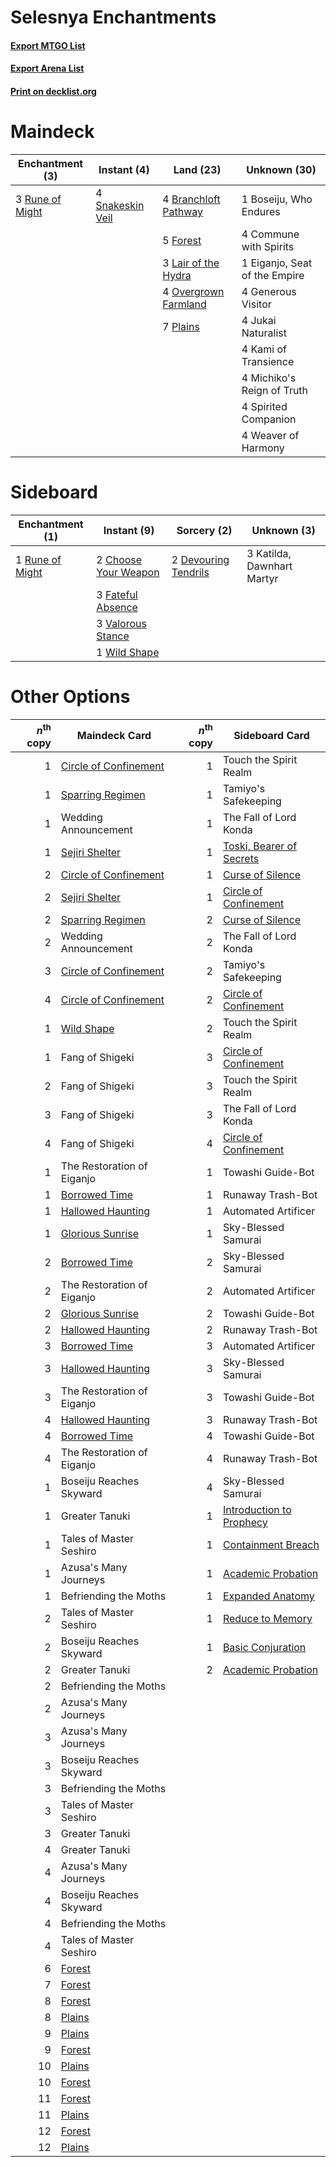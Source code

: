 # Selesnya Enchantments

#### [Export MTGO List](../collection/Selesnya%20Enchantments/Selesnya%20Enchantments.txt)
#### [Export Arena List](../collection/Selesnya%20Enchantments/Selesnya%20Enchantments_arena.txt)
#### [Print on decklist.org](http://decklist.org/?deckmain=1%09Boseiju,%20Who%20Endures%0A4%09Branchloft%20Pathway%0A4%09Commune%20with%20Spirits%0A1%09Eiganjo,%20Seat%20of%20the%20Empire%0A5%09Forest%0A4%09Generous%20Visitor%0A4%09Jukai%20Naturalist%0A4%09Kami%20of%20Transience%0A3%09Lair%20of%20the%20Hydra%0A4%09Michiko's%20Reign%20of%20Truth%0A4%09Overgrown%20Farmland%0A7%09Plains%0A3%09Rune%20of%20Might%0A4%09Snakeskin%20Veil%0A4%09Spirited%20Companion%0A4%09Weaver%20of%20Harmony&deckside=2%09Choose%20Your%20Weapon%0A2%09Devouring%20Tendrils%0A3%09Fateful%20Absence%0A3%09Katilda,%20Dawnhart%20Martyr%0A1%09Rune%20of%20Might%0A3%09Valorous%20Stance%0A1%09Wild%20Shape)
# Maindeck

|                                     Enchantment (3)                                      |                                        Instant (4)                                        |                                           Land (23)                                           |        Unknown (30)         |
|------------------------------------------------------------------------------------------|-------------------------------------------------------------------------------------------|-----------------------------------------------------------------------------------------------|-----------------------------|
|3 [Rune of Might](http://gatherer.wizards.com/Pages/Card/Details.aspx?multiverseid=503807)|4 [Snakeskin Veil](http://gatherer.wizards.com/Pages/Card/Details.aspx?multiverseid=503810)|4 [Branchloft Pathway](http://gatherer.wizards.com/Pages/Card/Details.aspx?multiverseid=491909)|1 Boseiju, Who Endures       |
|                                                                                          |                                                                                           |5 [Forest](http://gatherer.wizards.com/Pages/Card/Details.aspx?multiverseid=439860)            |4 Commune with Spirits       |
|                                                                                          |                                                                                           |3 [Lair of the Hydra](http://gatherer.wizards.com/Pages/Card/Details.aspx?multiverseid=527546) |1 Eiganjo, Seat of the Empire|
|                                                                                          |                                                                                           |4 [Overgrown Farmland](http://gatherer.wizards.com/Pages/Card/Details.aspx?multiverseid=535064)|4 Generous Visitor           |
|                                                                                          |                                                                                           |7 [Plains](http://gatherer.wizards.com/Pages/Card/Details.aspx?multiverseid=439856)            |4 Jukai Naturalist           |
|                                                                                          |                                                                                           |                                                                                               |4 Kami of Transience         |
|                                                                                          |                                                                                           |                                                                                               |4 Michiko's Reign of Truth   |
|                                                                                          |                                                                                           |                                                                                               |4 Spirited Companion         |
|                                                                                          |                                                                                           |                                                                                               |4 Weaver of Harmony          |


# Sideboard

|                                     Enchantment (1)                                      |                                          Instant (9)                                          |                                          Sorcery (2)                                          |       Unknown (3)        |
|------------------------------------------------------------------------------------------|-----------------------------------------------------------------------------------------------|-----------------------------------------------------------------------------------------------|--------------------------|
|1 [Rune of Might](http://gatherer.wizards.com/Pages/Card/Details.aspx?multiverseid=503807)|2 [Choose Your Weapon](http://gatherer.wizards.com/Pages/Card/Details.aspx?multiverseid=527462)|2 [Devouring Tendrils](http://gatherer.wizards.com/Pages/Card/Details.aspx?multiverseid=513603)|3 Katilda, Dawnhart Martyr|
|                                                                                          |3 [Fateful Absence](http://gatherer.wizards.com/Pages/Card/Details.aspx?multiverseid=534774)   |                                                                                               |                          |
|                                                                                          |3 [Valorous Stance](http://gatherer.wizards.com/Pages/Card/Details.aspx?multiverseid=391950)   |                                                                                               |                          |
|                                                                                          |1 [Wild Shape](http://gatherer.wizards.com/Pages/Card/Details.aspx?multiverseid=527499)        |                                                                                               |                          |


# Other Options

|*n*<sup>th</sup> copy|                                         Maindeck Card                                          |*n*<sup>th</sup> copy|                                          Sideboard Card                                           |
|--------------------:|------------------------------------------------------------------------------------------------|--------------------:|---------------------------------------------------------------------------------------------------|
|                    1|[Circle of Confinement](http://gatherer.wizards.com/Pages/Card/Details.aspx?multiverseid=540834)|                    1|Touch the Spirit Realm                                                                             |
|                    1|[Sparring Regimen](http://gatherer.wizards.com/Pages/Card/Details.aspx?multiverseid=513506)     |                    1|Tamiyo's Safekeeping                                                                               |
|                    1|Wedding Announcement                                                                            |                    1|The Fall of Lord Konda                                                                             |
|                    1|[Sejiri Shelter](http://gatherer.wizards.com/Pages/Card/Details.aspx?multiverseid=491662)       |                    1|[Toski, Bearer of Secrets](http://gatherer.wizards.com/Pages/Card/Details.aspx?multiverseid=503813)|
|                    2|[Circle of Confinement](http://gatherer.wizards.com/Pages/Card/Details.aspx?multiverseid=540834)|                    1|[Curse of Silence](http://gatherer.wizards.com/Pages/Card/Details.aspx?multiverseid=534770)        |
|                    2|[Sejiri Shelter](http://gatherer.wizards.com/Pages/Card/Details.aspx?multiverseid=491662)       |                    1|[Circle of Confinement](http://gatherer.wizards.com/Pages/Card/Details.aspx?multiverseid=540834)   |
|                    2|[Sparring Regimen](http://gatherer.wizards.com/Pages/Card/Details.aspx?multiverseid=513506)     |                    2|[Curse of Silence](http://gatherer.wizards.com/Pages/Card/Details.aspx?multiverseid=534770)        |
|                    2|Wedding Announcement                                                                            |                    2|The Fall of Lord Konda                                                                             |
|                    3|[Circle of Confinement](http://gatherer.wizards.com/Pages/Card/Details.aspx?multiverseid=540834)|                    2|Tamiyo's Safekeeping                                                                               |
|                    4|[Circle of Confinement](http://gatherer.wizards.com/Pages/Card/Details.aspx?multiverseid=540834)|                    2|[Circle of Confinement](http://gatherer.wizards.com/Pages/Card/Details.aspx?multiverseid=540834)   |
|                    1|[Wild Shape](http://gatherer.wizards.com/Pages/Card/Details.aspx?multiverseid=527499)           |                    2|Touch the Spirit Realm                                                                             |
|                    1|Fang of Shigeki                                                                                 |                    3|[Circle of Confinement](http://gatherer.wizards.com/Pages/Card/Details.aspx?multiverseid=540834)   |
|                    2|Fang of Shigeki                                                                                 |                    3|Touch the Spirit Realm                                                                             |
|                    3|Fang of Shigeki                                                                                 |                    3|The Fall of Lord Konda                                                                             |
|                    4|Fang of Shigeki                                                                                 |                    4|[Circle of Confinement](http://gatherer.wizards.com/Pages/Card/Details.aspx?multiverseid=540834)   |
|                    1|The Restoration of Eiganjo                                                                      |                    1|Towashi Guide-Bot                                                                                  |
|                    1|[Borrowed Time](http://gatherer.wizards.com/Pages/Card/Details.aspx?multiverseid=534759)        |                    1|Runaway Trash-Bot                                                                                  |
|                    1|[Hallowed Haunting](http://gatherer.wizards.com/Pages/Card/Details.aspx?multiverseid=540847)    |                    1|Automated Artificer                                                                                |
|                    1|[Glorious Sunrise](http://gatherer.wizards.com/Pages/Card/Details.aspx?multiverseid=541063)     |                    1|Sky-Blessed Samurai                                                                                |
|                    2|[Borrowed Time](http://gatherer.wizards.com/Pages/Card/Details.aspx?multiverseid=534759)        |                    2|Sky-Blessed Samurai                                                                                |
|                    2|The Restoration of Eiganjo                                                                      |                    2|Automated Artificer                                                                                |
|                    2|[Glorious Sunrise](http://gatherer.wizards.com/Pages/Card/Details.aspx?multiverseid=541063)     |                    2|Towashi Guide-Bot                                                                                  |
|                    2|[Hallowed Haunting](http://gatherer.wizards.com/Pages/Card/Details.aspx?multiverseid=540847)    |                    2|Runaway Trash-Bot                                                                                  |
|                    3|[Borrowed Time](http://gatherer.wizards.com/Pages/Card/Details.aspx?multiverseid=534759)        |                    3|Automated Artificer                                                                                |
|                    3|[Hallowed Haunting](http://gatherer.wizards.com/Pages/Card/Details.aspx?multiverseid=540847)    |                    3|Sky-Blessed Samurai                                                                                |
|                    3|The Restoration of Eiganjo                                                                      |                    3|Towashi Guide-Bot                                                                                  |
|                    4|[Hallowed Haunting](http://gatherer.wizards.com/Pages/Card/Details.aspx?multiverseid=540847)    |                    3|Runaway Trash-Bot                                                                                  |
|                    4|[Borrowed Time](http://gatherer.wizards.com/Pages/Card/Details.aspx?multiverseid=534759)        |                    4|Towashi Guide-Bot                                                                                  |
|                    4|The Restoration of Eiganjo                                                                      |                    4|Runaway Trash-Bot                                                                                  |
|                    1|Boseiju Reaches Skyward                                                                         |                    4|Sky-Blessed Samurai                                                                                |
|                    1|Greater Tanuki                                                                                  |                    1|[Introduction to Prophecy](http://gatherer.wizards.com/Pages/Card/Details.aspx?multiverseid=513480)|
|                    1|Tales of Master Seshiro                                                                         |                    1|[Containment Breach](http://gatherer.wizards.com/Pages/Card/Details.aspx?multiverseid=513602)      |
|                    1|Azusa's Many Journeys                                                                           |                    1|[Academic Probation](http://gatherer.wizards.com/Pages/Card/Details.aspx?multiverseid=513484)      |
|                    1|Befriending the Moths                                                                           |                    1|[Expanded Anatomy](http://gatherer.wizards.com/Pages/Card/Details.aspx?multiverseid=513478)        |
|                    2|Tales of Master Seshiro                                                                         |                    1|[Reduce to Memory](http://gatherer.wizards.com/Pages/Card/Details.aspx?multiverseid=513502)        |
|                    2|Boseiju Reaches Skyward                                                                         |                    1|[Basic Conjuration](http://gatherer.wizards.com/Pages/Card/Details.aspx?multiverseid=513597)       |
|                    2|Greater Tanuki                                                                                  |                    2|[Academic Probation](http://gatherer.wizards.com/Pages/Card/Details.aspx?multiverseid=513484)      |
|                    2|Befriending the Moths                                                                           |                     |                                                                                                   |
|                    2|Azusa's Many Journeys                                                                           |                     |                                                                                                   |
|                    3|Azusa's Many Journeys                                                                           |                     |                                                                                                   |
|                    3|Boseiju Reaches Skyward                                                                         |                     |                                                                                                   |
|                    3|Befriending the Moths                                                                           |                     |                                                                                                   |
|                    3|Tales of Master Seshiro                                                                         |                     |                                                                                                   |
|                    3|Greater Tanuki                                                                                  |                     |                                                                                                   |
|                    4|Greater Tanuki                                                                                  |                     |                                                                                                   |
|                    4|Azusa's Many Journeys                                                                           |                     |                                                                                                   |
|                    4|Boseiju Reaches Skyward                                                                         |                     |                                                                                                   |
|                    4|Befriending the Moths                                                                           |                     |                                                                                                   |
|                    4|Tales of Master Seshiro                                                                         |                     |                                                                                                   |
|                    6|[Forest](http://gatherer.wizards.com/Pages/Card/Details.aspx?multiverseid=439860)               |                     |                                                                                                   |
|                    7|[Forest](http://gatherer.wizards.com/Pages/Card/Details.aspx?multiverseid=439860)               |                     |                                                                                                   |
|                    8|[Forest](http://gatherer.wizards.com/Pages/Card/Details.aspx?multiverseid=439860)               |                     |                                                                                                   |
|                    8|[Plains](http://gatherer.wizards.com/Pages/Card/Details.aspx?multiverseid=439856)               |                     |                                                                                                   |
|                    9|[Plains](http://gatherer.wizards.com/Pages/Card/Details.aspx?multiverseid=439856)               |                     |                                                                                                   |
|                    9|[Forest](http://gatherer.wizards.com/Pages/Card/Details.aspx?multiverseid=439860)               |                     |                                                                                                   |
|                   10|[Plains](http://gatherer.wizards.com/Pages/Card/Details.aspx?multiverseid=439856)               |                     |                                                                                                   |
|                   10|[Forest](http://gatherer.wizards.com/Pages/Card/Details.aspx?multiverseid=439860)               |                     |                                                                                                   |
|                   11|[Forest](http://gatherer.wizards.com/Pages/Card/Details.aspx?multiverseid=439860)               |                     |                                                                                                   |
|                   11|[Plains](http://gatherer.wizards.com/Pages/Card/Details.aspx?multiverseid=439856)               |                     |                                                                                                   |
|                   12|[Forest](http://gatherer.wizards.com/Pages/Card/Details.aspx?multiverseid=439860)               |                     |                                                                                                   |
|                   12|[Plains](http://gatherer.wizards.com/Pages/Card/Details.aspx?multiverseid=439856)               |                     |                                                                                                   |

